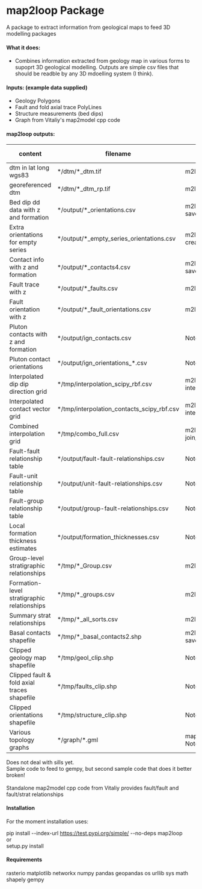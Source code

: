 # map2loop Package

A package to extract information from geological maps to feed 3D modelling packages

#### What it does:
  
-  Combines information extracted from geology map in various forms to supoprt 3D geological modelling. Outputs are simple csv files that should be readble by any 3D mdoelling system (I think).

#### Inputs: (example data supplied) 
   
- Geology Polygons  
- Fault and fold axial trace PolyLines  
- Structure measurements (bed dips)
- Graph from Vitaliy's map2model cpp code 
  
#### map2loop outputs:
  
| content | filename | created by | example notebook |
| ----- | ----- | ----- | ----- |
| dtm in lat long wgs83 | \*/dtm/\*_dtm.tif | m2l_utils.get_dtm |   2 |
| georeferenced dtm | \*/dtm/\*_dtm_rp.tif| m2l_utils.reproject_dtm |  2 |
| Bed dip dd data with z and formation | \*/output/\*_orientations.csv | m2l_geometry. save_orientations |  2 |
| Extra orientations for empty series | \*/output/\*_empty_series_orientations.csv | m2l_geometry. create_orientations |  2 |
| Contact info with z and formation | \*/output/\*_contacts4.csv | m2l_geometry. save_basal_contacts |  2 |
| Fault trace with z | \*/output/\*_faults.csv | m2l_geometry. save_faults |  2 |
| Fault orientation with z | \*/output/\*_fault_orientations.csv | m2l_geometry. save_faults |  2 |
| Pluton contacts with z and formation | \*/output/ign_contacts.csv | Notebook 8 |  8 |
| Pluton contact orientations | \*/output/ign_orientations_\*.csv | Notebook 8 |  8 |
| Interpolated dip dip direction grid | \*/tmp/interpolation_scipy_rbf.csv | m2l_interpolation. interpolate_orientations |  4 |
| Interpolated contact vector grid | \*/tmp/interpolation_contacts_scipy_rbf.csv | m2l_interpolation. interpolate_contacts |  5 |
| Combined interpolation grid | \*/tmp/combo_full.csv | m2l_interpolation. join_contacts_and_orientations |  6 |
| Fault-fault relationship table | \*/output/fault-fault-relationships.csv | Notebook 7 |  7 |
| Fault-unit relationship table | \*/output/unit-fault-relationships.csv | Notebook 7 |  7 |
| Fault-group relationship table | \*/output/group-fault-relationships.csv | Notebook 7 |  7 |
| Local formation thickness estimates | \*/output/formation_thicknesses.csv | Notebook 9 |  9 |
| Group-level stratigraphic relationships | \*/tmp/\*_Group.csv | m2l_topology. save_group |  2 |
| Formation-level stratigraphic relationships | \*/tmp/*_groups.csv | m2l_topology. save_units |  2 |
| Summary strat relationships | \*/tmp/*_all_sorts.csv| m2l_topology. save_units |  2 |
| Basal contacts shapefile | \*/tmp/\*_basal_contacts2.shp | m2l_geometry. save_basal_no_faults |  2 |
| Clipped geology map shapefile | \*/tmp/geol_clip.shp | Notebook 2 |  2 |
| Clipped fault & fold axial traces shapefile  | \*/tmp/faults_clip.shp | Notebook 2 |  2 |
| Clipped orientations shapefile  | \*/tmp/structure_clip.shp | Notebook 2 |  2 |
| Various topology graphs  | \*/graph/\*.gml | map2model cpp code in Notebook 1 |  1 |

  
Does not deal with sills yet.  
Sample code to feed to gempy, but second sample code that does it better broken!  
<br>
Standalone map2model cpp code from Vitaliy provides fault/fault and fault/strat relationships   

#### Installation
For the moment installation uses:<br>

pip install --index-url https://test.pypi.org/simple/ --no-deps map2loop  
or   
setup.py install
  
#### Requirements
rasterio
matplotlib
networkx
numpy
pandas
geopandas
os
urllib
sys
math
shapely
gempy
